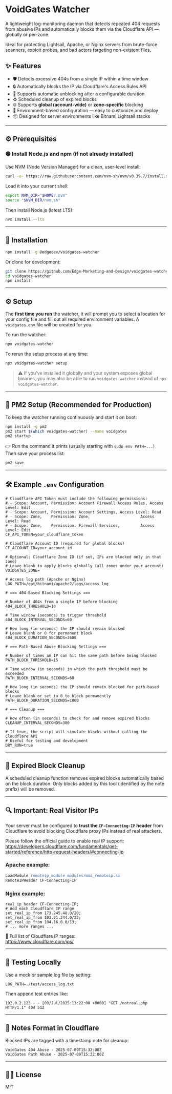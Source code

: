 # VoidGates Watcher

A lightweight log-monitoring daemon that detects repeated 404 requests from abusive IPs and automatically blocks them via the Cloudflare API — globally or per-zone.

Ideal for protecting Lightsail, Apache, or Nginx servers from brute-force scanners, exploit probes, and bad actors targeting non-existent files.

## ✨ Features

- 🛡 Detects excessive 404s from a single IP within a time window
- 🔒 Automatically blocks the IP via Cloudflare's Access Rules API
- 📅 Supports automatic unblocking after a configurable duration
- ♻️ Scheduled cleanup of expired blocks
- 🌐 Supports **global (account-wide)** or **zone-specific** blocking
- 🧩 Environment-based configuration — easy to customize and deploy
- 📦 Designed for server environments like Bitnami Lightsail stacks

---

## ⚙️ Prerequisites

### 🟢 Install Node.js and npm (if not already installed)

Use NVM (Node Version Manager) for a clean, user-level install:

```bash
curl -o- https://raw.githubusercontent.com/nvm-sh/nvm/v0.39.7/install.sh | bash
```

Load it into your current shell:

```bash
export NVM_DIR="$HOME/.nvm"
source "$NVM_DIR/nvm.sh"
```

Then install Node.js (latest LTS):

```bash
nvm install --lts
```

---

## 🚀 Installation

```bash
npm install -g @edgedev/voidgates-watcher
```

Or clone for development:

```bash
git clone https://github.com/Edge-Marketing-and-Design/voidgates-watcher.git
cd voidgates-watcher
npm install
```

---

## ⚙️ Setup

The **first time you run** the watcher, it will prompt you to select a location for your config file and fill out all required environment variables. A `voidgates.env` file will be created for you.

To run the watcher:

```bash
npx voidgates-watcher
```

To rerun the setup process at any time:

```bash
npx voidgates-watcher setup
```

> ⚠️ If you've installed it globally and your system exposes global binaries, you may also be able to run `voidgates-watcher` instead of `npx voidgates-watcher`.

---

## 🔧 PM2 Setup (Recommended for Production)

To keep the watcher running continuously and start it on boot:

```bash
npm install -g pm2
pm2 start $(which voidgates-watcher) --name voidgates
pm2 startup
```

👉 Run the command it prints (usually starting with `sudo env PATH=...`)
Then save your process list:

```bash
pm2 save
```

---

## 🛠 Example `.env` Configuration

```env
# Cloudflare API Token must include the following permissions:
# - Scope: Account, Permission: Account Firewall Access Rules, Access Level: Edit
# - Scope: Account, Permission: Account Settings, Access Level: Read
# - Scope: Zone,    Permission: Zone,                      Access Level: Read
# - Scope: Zone,    Permission: Firewall Services,         Access Level: Edit
CF_API_TOKEN=your_cloudflare_token

# Cloudflare Account ID (required for global blocks)
CF_ACCOUNT_ID=your_account_id

# Optional: Cloudflare Zone ID (if set, IPs are blocked only in that zone)
# Leave blank to apply blocks globally (all zones under your account)
VOIDGATES_ZONE=

# Access log path (Apache or Nginx)
LOG_PATH=/opt/bitnami/apache2/logs/access_log

# === 404-Based Blocking Settings ===

# Number of 404s from a single IP before blocking
404_BLOCK_THRESHOLD=10

# Time window (seconds) to trigger threshold
404_BLOCK_INTERVAL_SECONDS=60

# How long (in seconds) the IP should remain blocked
# Leave blank or 0 for permanent block
404_BLOCK_DURATION_SECONDS=3600

# === Path-Based Abuse Blocking Settings ===

# Number of times an IP can hit the same path before being blocked
PATH_BLOCK_THRESHOLD=15

# Time window (in seconds) in which the path threshold must be exceeded
PATH_BLOCK_INTERVAL_SECONDS=60

# How long (in seconds) the IP should remain blocked for path-based blocks
# Leave blank or set to 0 to block permanently
PATH_BLOCK_DURATION_SECONDS=1800

# === Cleanup ===

# How often (in seconds) to check for and remove expired blocks
CLEANUP_INTERVAL_SECONDS=300

# If true, the script will simulate blocks without calling the Cloudflare API
# Useful for testing and development
DRY_RUN=true
```

---

## 🧹 Expired Block Cleanup

A scheduled cleanup function removes expired blocks automatically based on the block duration.
Only blocks added by this tool (identified by the note prefix) will be removed.

---

## 🔍 Important: Real Visitor IPs

Your server must be configured to **trust the `CF-Connecting-IP` header** from Cloudflare to avoid blocking Cloudflare proxy IPs instead of real attackers.

Please follow the official guide to enable real IP support:  
https://developers.cloudflare.com/fundamentals/get-started/reference/http-request-headers/#connecting-ip

### Apache example:

```apache
LoadModule remoteip_module modules/mod_remoteip.so
RemoteIPHeader CF-Connecting-IP
```

### Nginx example:

```nginx
real_ip_header CF-Connecting-IP;
# Add each Cloudflare IP range
set_real_ip_from 173.245.48.0/20;
set_real_ip_from 103.21.244.0/22;
set_real_ip_from 104.16.0.0/13;
# ... more ranges ...
```

🔗 Full list of Cloudflare IP ranges:  
https://www.cloudflare.com/ips/

---

## 🧪 Testing Locally

Use a mock or sample log file by setting:

```env
LOG_PATH=./test/access_log.txt
```

Then append test entries like:

```
192.0.2.123 - - [09/Jul/2025:13:22:00 +0000] "GET /notreal.php HTTP/1.1" 404 512
```

---

## 📄 Notes Format in Cloudflare

Blocked IPs are tagged with a timestamp note for cleanup:

```
VoidGates 404 Abuse - 2025-07-09T15:32:00Z
VoidGates Path Abuse - 2025-07-09T15:32:00Z
```

---

## 🧑‍💻 License

MIT